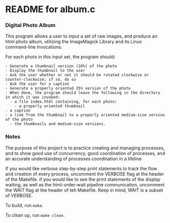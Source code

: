# README for album.c

### Digital Photo Album

This program allows a user to input a set of raw images, and produce an html photo album, utilizing the ImageMagick Library and its Linux command-line invocations.

For each photo in this input set, the program should:

    - Generate a thumbnail version (10%) of the photo
    - Display the thumbnail to the user
    - Ask the user whether or not it should be rotated clockwise or counter-clockwise; if so, do so
    - Ask the user for a caption
    - Generate a properly oriented 25% version of the photo
    - When done, the program should leave the following in the directory in which it was invoked:
      - a file index.html containing, for each photo:
      	- a properly oriented thumbnail
	- a caption
	- a link from the thumbnail to a properly oriented medium-size version of the photo
      - the thumbnails and medium-size versions.

### Notes

The purpose of this project is to practice creating and managing processes, and to show good use of concurrency, good coordination of processes, and an accurate understanding of processes coordination in a lifeline

If you would like verbose step-by-step print statements to track the flow and creation of every process, uncomment the VERBOSE flag at the header of the Makefile. if you would like to see the print statements of the display waiting, as well as the html-order-wait pipeline communication, uncomment the WAIT flag at the header of teh Makefile. Keep in mind, WAIT is a subset of VERBOSE.

To build, run `make`.

To clean up, run `make clean`.

